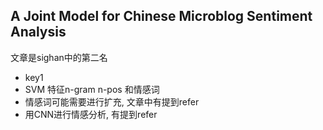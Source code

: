 ## A Joint Model for Chinese Microblog Sentiment Analysis
  文章是sighan中的第二名
- key1
 - SVM 特征n-gram n-pos 和情感词
 - 情感词可能需要进行扩充, 文章中有提到refer
 - 用CNN进行情感分析, 有提到refer
